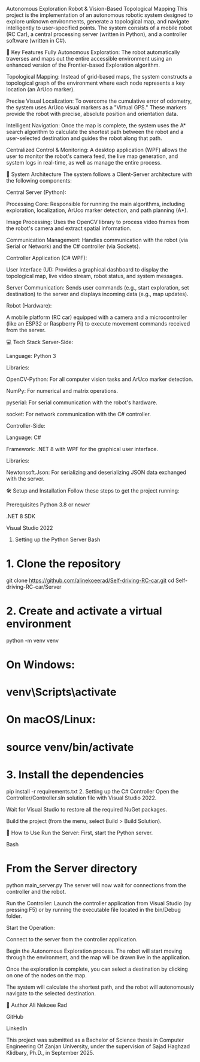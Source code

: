 Autonomous Exploration Robot & Vision-Based Topological Mapping
This project is the implementation of an autonomous robotic system designed to explore unknown environments, generate a topological map, and navigate intelligently to user-specified points. The system consists of a mobile robot (RC Car), a central processing server (written in Python), and a controller software (written in C#).

🌟 Key Features
Fully Autonomous Exploration: The robot automatically traverses and maps out the entire accessible environment using an enhanced version of the Frontier-based Exploration algorithm.

Topological Mapping: Instead of grid-based maps, the system constructs a topological graph of the environment where each node represents a key location (an ArUco marker).

Precise Visual Localization: To overcome the cumulative error of odometry, the system uses ArUco visual markers as a "Virtual GPS." These markers provide the robot with precise, absolute position and orientation data.

Intelligent Navigation: Once the map is complete, the system uses the A* search algorithm to calculate the shortest path between the robot and a user-selected destination and guides the robot along that path.

Centralized Control & Monitoring: A desktop application (WPF) allows the user to monitor the robot's camera feed, the live map generation, and system logs in real-time, as well as manage the entire process.

📐 System Architecture
The system follows a Client-Server architecture with the following components:

Central Server (Python):

Processing Core: Responsible for running the main algorithms, including exploration, localization, ArUco marker detection, and path planning (A*).

Image Processing: Uses the OpenCV library to process video frames from the robot's camera and extract spatial information.

Communication Management: Handles communication with the robot (via Serial or Network) and the C# controller (via Sockets).

Controller Application (C# WPF):

User Interface (UI): Provides a graphical dashboard to display the topological map, live video stream, robot status, and system messages.

Server Communication: Sends user commands (e.g., start exploration, set destination) to the server and displays incoming data (e.g., map updates).

Robot (Hardware):

A mobile platform (RC car) equipped with a camera and a microcontroller (like an ESP32 or Raspberry Pi) to execute movement commands received from the server.

💻 Tech Stack
Server-Side:

Language: Python 3

Libraries:

OpenCV-Python: For all computer vision tasks and ArUco marker detection.

NumPy: For numerical and matrix operations.

pyserial: For serial communication with the robot's hardware.

socket: For network communication with the C# controller.

Controller-Side:

Language: C#

Framework: .NET 8 with WPF for the graphical user interface.

Libraries:

Newtonsoft.Json: For serializing and deserializing JSON data exchanged with the server.

🛠️ Setup and Installation
Follow these steps to get the project running:

Prerequisites
Python 3.8 or newer

.NET 8 SDK

Visual Studio 2022

1. Setting up the Python Server
Bash

# 1. Clone the repository
git clone https://github.com/alinekoeerad/Self-driving-RC-car.git
cd Self-driving-RC-car/Server

# 2. Create and activate a virtual environment
python -m venv venv
# On Windows:
# venv\Scripts\activate
# On macOS/Linux:
# source venv/bin/activate

# 3. Install the dependencies
pip install -r requirements.txt
2. Setting up the C# Controller
Open the Controller/Controller.sln solution file with Visual Studio 2022.

Wait for Visual Studio to restore all the required NuGet packages.

Build the project (from the menu, select Build > Build Solution).

🚀 How to Use
Run the Server: First, start the Python server.

Bash

# From the Server directory
python main_server.py
The server will now wait for connections from the controller and the robot.

Run the Controller: Launch the controller application from Visual Studio (by pressing F5) or by running the executable file located in the bin/Debug folder.

Start the Operation:

Connect to the server from the controller application.

Begin the Autonomous Exploration process. The robot will start moving through the environment, and the map will be drawn live in the application.

Once the exploration is complete, you can select a destination by clicking on one of the nodes on the map.

The system will calculate the shortest path, and the robot will autonomously navigate to the selected destination.

👤 Author
Ali Nekoee Rad

GitHub

LinkedIn

This project was submitted as a Bachelor of Science thesis in Computer Engineering Of Zanjan University, under the supervision of Sajad Haghzad Klidbary, Ph.D., in September 2025.
